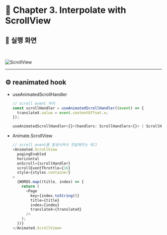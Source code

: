 # **📌 Chapter 3. Interpolate with ScrollView**

## 📱 **실행 화면**

<br/>

![ScrollView](https://velog.velcdn.com/images/gusdh2/post/fe0319f8-d095-40b4-8d93-061c7a812110/image.gif)

---

## ⚙️ **reanimated hook**

- useAnimatedScrollHandler

  ```js
  // scroll event 처리
  const scrollHandler = useAnimatedScrollHandler((event) => {
    translateX.value = event.contentOffset.x;
  });

  useAnimatedScrollHandler<{}>(handlers: ScrollHandlers<{}> | ScrollHandler<{}>, deps?: DependencyList | undefined): OnScroll
  ```

- Animate.ScrollView
  ```js
  // scroll event를 발생시켜서 전달해주는 태그
  <Animated.ScrollView
    pagingEnabled
    horizontal
    onScroll={scrollHandler}
    scrollEventThrottle={16}
    style={styles.container}
  >
    {WORDS.map((title, index) => {
      return (
        <Page
          key={index.toString()}
          title={title}
          index={index}
          translateX={translateX}
        />
      );
    })}
  </Animated.ScrollView>
  ```
